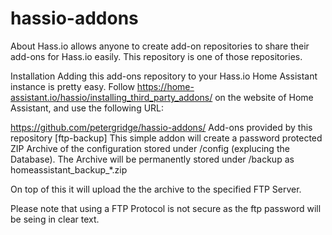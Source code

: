 # hassio-addons

About
Hass.io allows anyone to create add-on repositories to share their add-ons for Hass.io easily. This repository is one of those repositories.

Installation
Adding this add-ons repository to your Hass.io Home Assistant instance is pretty easy. Follow https://home-assistant.io/hassio/installing_third_party_addons/ on the website of Home Assistant, and use the following URL:

https://github.com/petergridge/hassio-addons/
Add-ons provided by this repository
[ftp-backup]
This simple addon will create a password protected ZIP Archive of the configuration stored under /config (explucing the Database). The Archive will be permanently stored under /backup as homeassistant_backup_*.zip

On top of this it will upload the the archive to the specified FTP Server.

Please note that using a FTP Protocol is not secure as the ftp password will be seing in clear text.
